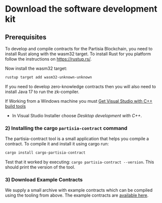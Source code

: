 # Download the software development kit

## Prerequisites

To develop and compile contracts for the Partisia Blockchain, you need to install Rust along with the wasm32 target. 
To install Rust for you platform follow the instructions on https://rustup.rs/.

Now install the wasm32 target:

```bash
rustup target add wasm32-unknown-unknown
```

If you need to develop zero-knowledge contracts then you will also need to install Java 17 to run the zk-compiler.

If Working from a Windows machine you must [Get Visual Studio with C++  build tools](https://visualstudio.microsoft.com/downloads/) 
- In Visual Studio Installer choose *Desktop development with C++*.
 

### 2) Installing the cargo `partisia-contract` command

The partisia-contract tool is a small application that helps you compile a contract.
To compile it and install it using cargo run:

```bash
cargo install cargo-partisia-contract
```

Test that it worked by executing: `cargo partisia-contract --version`. This should print the version of the tool.

### 3) Download Example Contracts

We supply a small archive with example contracts which can be compiled using the tooling from above.
The example contracts are [available here](LINK_TO_RUST_CONTRACT_SDK).

